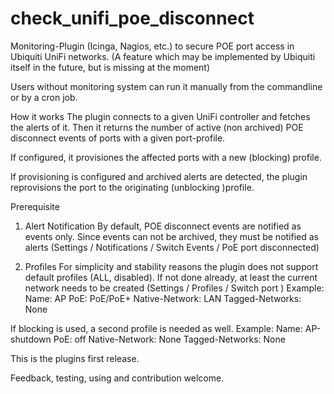 # check_unifi_poe_disconnect
Monitoring-Plugin (Icinga, Nagios, etc.) to secure POE port access in Ubiquiti UniFi networks.
(A feature which may be implemented by Ubiquiti itself in the future, but is missing at the moment)

Users without monitoring system can run it manually from the commandline or by a cron job.

How it works
The plugin connects to a given UniFi controller and fetches the alerts of it.
Then it returns the number of active (non archived) POE disconnect events of ports with a given port-profile.

If configured, it provisiones the affected ports with a new (blocking) profile.

If provisioning is configured and archived alerts are detected,
the plugin reprovisions the port to the originating (unblocking )profile.

Prerequisite
1. Alert Notification
By default, POE disconnect events are notified as events only. Since events can not be archived,
they must be notified as alerts (Settings / Notifications / Switch Events / PoE port disconnected)

2. Profiles
For simplicity and stability reasons the plugin does not support default profiles (ALL, disabled).
If not done already, at least the current network needs to be created (Settings / Profiles / Switch port )
Example:
Name: AP
PoE: PoE/PoE+
Native-Network: LAN
Tagged-Networks: None

If blocking is used, a second profile is needed as well. Example:
Name: AP-shutdown
PoE: off
Native-Network: None
Tagged-Networks: None


This is the plugins first release.

Feedback, testing, using and contribution welcome.
